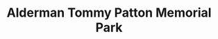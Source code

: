 ---
title: "Alderman Tommy Patton Memorial Park"
address: "Alderman Tommy Patton Memorial Park, Belfast, Antrim"
tel: "+44 (0)28 9024 6609"
county: "Antrim"
category: "Parks"
type: "Content"
lat: "54.59572982788086"
lng: "-5.936308860778809"
---